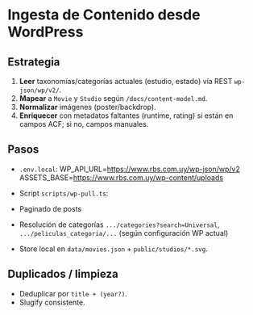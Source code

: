 # Ingesta de Contenido desde WordPress

## Estrategia
1. **Leer** taxonomías/categorías actuales (estudio, estado) vía REST `wp-json/wp/v2/`.
2. **Mapear** a `Movie` y `Studio` según `/docs/content-model.md`.
3. **Normalizar** imágenes (poster/backdrop).
4. **Enriquecer** con metadatos faltantes (runtime, rating) si están en campos ACF; si no, campos manuales.

## Pasos
- `.env.local`:
WP_API_URL=https://www.rbs.com.uy/wp-json/wp/v2
ASSETS_BASE=https://www.rbs.com.uy/wp-content/uploads

- Script `scripts/wp-pull.ts`:
- Paginado de posts
- Resolución de categorías `.../categories?search=Universal`, `.../peliculas_categoria/...` (según configuración WP actual)
- Store local en `data/movies.json` + `public/studios/*.svg`.

## Duplicados / limpieza
- Deduplicar por `title + (year?)`.
- Slugify consistente.
